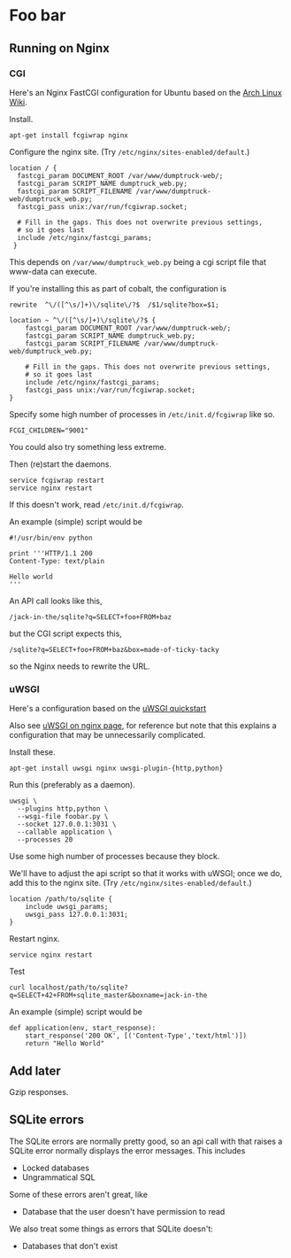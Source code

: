 Foo bar
==============

## Running on Nginx

### CGI
Here's an Nginx FastCGI configuration for Ubuntu based on the
[Arch Linux Wiki](https://wiki.archlinux.org/index.php/Nginx#FastCGI).

Install.

    apt-get install fcgiwrap nginx

Configure the nginx site. (Try `/etc/nginx/sites-enabled/default`.)

    location / {                                               
      fastcgi_param DOCUMENT_ROOT /var/www/dumptruck-web/;
      fastcgi_param SCRIPT_NAME dumptruck_web.py;
      fastcgi_param SCRIPT_FILENAME /var/www/dumptruck-web/dumptruck_web.py;
      fastcgi_pass unix:/var/run/fcgiwrap.socket;  
      
      # Fill in the gaps. This does not overwrite previous settings,
      # so it goes last
      include /etc/nginx/fastcgi_params;
     }

This depends on `/var/www/dumptruck_web.py` being a cgi script file that www-data
can execute.
 
If you're installing this as part of cobalt, the configuration is 

    rewrite  ^\/([^\s/]+)\/sqlite\/?$  /$1/sqlite?box=$1;

    location ~ ^\/([^\s/]+)\/sqlite\/?$ {
        fastcgi_param DOCUMENT_ROOT /var/www/dumptruck-web/;
        fastcgi_param SCRIPT_NAME dumptruck_web.py;
        fastcgi_param SCRIPT_FILENAME /var/www/dumptruck-web/dumptruck_web.py;

        # Fill in the gaps. This does not overwrite previous settings,
        # so it goes last
        include /etc/nginx/fastcgi_params;
        fastcgi_pass unix:/var/run/fcgiwrap.socket;
    }


Specify some high number of processes in `/etc/init.d/fcgiwrap` like so.

    FCGI_CHILDREN="9001"

You could also try something less extreme.

Then (re)start the daemons.

    service fcgiwrap restart
    service nginx restart

If this doesn't work, read `/etc/init.d/fcgiwrap`.

An example (simple) script would be

    #!/usr/bin/env python
    
    print '''HTTP/1.1 200
    Content-Type: text/plain
    
    Hello world
    '''

An API call looks like this,

    /jack-in-the/sqlite?q=SELECT+foo+FROM+baz

but the CGI script expects this,

    /sqlite?q=SELECT+foo+FROM+baz&box=made-of-ticky-tacky

so the Nginx needs to rewrite the URL.

### uWSGI
Here's a configuration based on the
[uWSGI quickstart](http://projects.unbit.it/uwsgi/wiki/Quickstart) 

Also see [uWSGI on nginx page](http://projects.unbit.it/uwsgi/wiki/RunOnNginx),
for reference but note that this explains a configuration that may be
unnecessarily complicated.

Install these.

    apt-get install uwsgi nginx uwsgi-plugin-{http,python}  

Run this (preferably as a daemon).

    uwsgi \
      --plugins http,python \
      --wsgi-file foobar.py \
      --socket 127.0.0.1:3031 \
      --callable application \
      --processes 20

Use some high number of processes because they block.

We'll have to adjust the api script so that it works with uWSGI;
once we do, add this to the nginx site. (Try `/etc/nginx/sites-enabled/default`.)

    location /path/to/sqlite {
        include uwsgi_params;
        uwsgi_pass 127.0.0.1:3031;
    }

Restart nginx.

    service nginx restart

Test

    curl localhost/path/to/sqlite?q=SELECT+42+FROM+sqlite_master&boxname=jack-in-the

An example (simple) script would be

    def application(env, start_response):
        start_response('200 OK', [('Content-Type','text/html')])
        return "Hello World"

## Add later
Gzip responses.

## SQLite errors
The SQLite errors are normally pretty good, so an api call with that raises a
SQLite error normally displays the error messages. This includes

* Locked databases
* Ungrammatical SQL

Some of these errors aren't great, like

* Database that the user doesn't have permission to read

We also treat some things as errors that SQLite doesn't:

* Databases that don't exist
